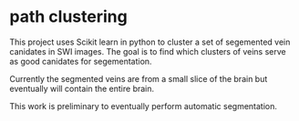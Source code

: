 # path clustering
This project uses Scikit learn in python to cluster a set of segemented vein canidates in SWI images. The goal is to find which clusters of veins serve as good canidates for segementation. 

Currently the segmented veins are from a small slice of the brain but eventually will contain the entire brain. 

This work is preliminary to eventually perform automatic segmentation.
